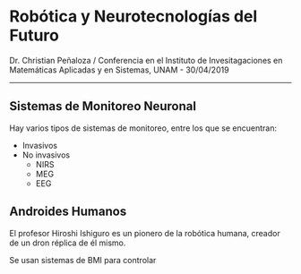 # Robótica y Neurotecnologías del Futuro 

Dr. Christian Peñaloza / Conferencia en el Instituto de Invesitagaciones en Matemáticas  Aplicadas y en Sistemas, UNAM - 30/04/2019

---

## Sistemas de Monitoreo Neuronal

Hay varios tipos de sistemas de monitoreo, entre los que se encuentran:

- Invasivos
- No invasivos
  - NIRS
  - MEG
  - EEG

## Androides Humanos

El profesor Hiroshi Ishiguro es un pionero de la robótica humana, creador de un dron réplica de él mismo.

Se usan sistemas de BMI para controlar 



